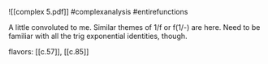 ![[complex 5.pdf]] #complexanalysis #entirefunctions 

A little convoluted to me. Similar themes of 1/f or f(1/-) are here. Need to be familiar with all the trig exponential identities, though.

flavors: [[c.57]], [[c.85]]